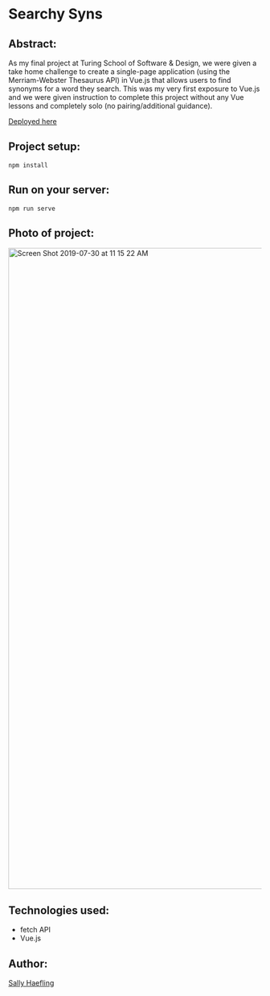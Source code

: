 # Searchy Syns

## Abstract:

As my final project at Turing School of Software & Design, we were given a take home challenge to create a single-page application (using the Merriam-Webster Thesaurus API) in Vue.js that allows users to find synonyms for a word they search. This was my very first exposure to Vue.js and we were given instruction to complete this project without any Vue lessons and completely solo (no pairing/additional guidance).

[Deployed here](https://5d41d627b20170115e197651--suspicious-johnson-2db915.netlify.com/)

## Project setup:

```
npm install
```

## Run on your server:

```
npm run serve
```

## Photo of project:

<img width="1274" alt="Screen Shot 2019-07-30 at 11 15 22 AM" src="https://user-images.githubusercontent.com/40863560/62151060-bca47100-b2bc-11e9-9a9d-d983a8ce2c50.png">


## Technologies used:

* fetch API 
* Vue.js

## Author:

[Sally Haefling](https://github.com/SallyHaefling)


